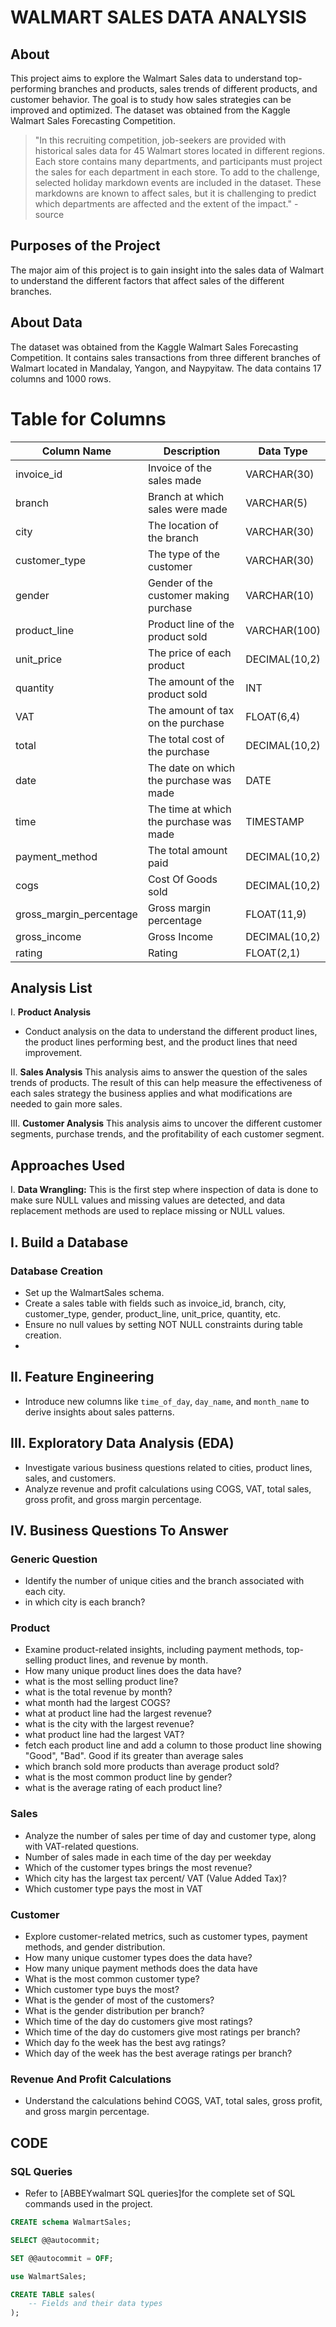 
# WALMART SALES DATA ANALYSIS

## About

This project aims to explore the Walmart Sales data to understand top-performing branches and products, sales trends of different products, and customer behavior. The goal is to study how sales strategies can be improved and optimized. The dataset was obtained from the Kaggle Walmart Sales Forecasting Competition.

> "In this recruiting competition, job-seekers are provided with historical sales data for 45 Walmart stores located in different regions. Each store contains many departments, and participants must project the sales for each department in each store. To add to the challenge, selected holiday markdown events are included in the dataset. These markdowns are known to affect sales, but it is challenging to predict which departments are affected and the extent of the impact." - source

## Purposes of the Project

The major aim of this project is to gain insight into the sales data of Walmart to understand the different factors that affect sales of the different branches.

## About Data

The dataset was obtained from the Kaggle Walmart Sales Forecasting Competition. It contains sales transactions from three different branches of Walmart located in Mandalay, Yangon, and Naypyitaw. The data contains 17 columns and 1000 rows.


# Table for Columns

| Column Name               | Description                                      | Data Type       |
|---------------------------|--------------------------------------------------|-----------------|
| invoice_id                | Invoice of the sales made                         | VARCHAR(30)     |
| branch                    | Branch at which sales were made                   | VARCHAR(5)      |
| city                      | The location of the branch                        | VARCHAR(30)     |
| customer_type             | The type of the customer                           | VARCHAR(30)     |
| gender                    | Gender of the customer making purchase            | VARCHAR(10)     |
| product_line              | Product line of the product sold                   | VARCHAR(100)    |
| unit_price                | The price of each product                         | DECIMAL(10,2)   |
| quantity                  | The amount of the product sold                     | INT             |
| VAT                       | The amount of tax on the purchase                 | FLOAT(6,4)      |
| total                     | The total cost of the purchase                    | DECIMAL(10,2)   |
| date                      | The date on which the purchase was made           | DATE            |
| time                      | The time at which the purchase was made           | TIMESTAMP       |
| payment_method            | The total amount paid                             | DECIMAL(10,2)   |
| cogs                      | Cost Of Goods sold                                | DECIMAL(10,2)   |
| gross_margin_percentage   | Gross margin percentage                           | FLOAT(11,9)     |
| gross_income              | Gross Income                                     | DECIMAL(10,2)   |
| rating                    | Rating                                           | FLOAT(2,1)      |


## Analysis List

I. **Product Analysis**
   - Conduct analysis on the data to understand the different product lines, the product lines performing best, and the product lines that need improvement.
     
II. **Sales Analysis**
   This analysis aims to answer the question of the sales trends of products. The result of this can help measure the effectiveness of each sales strategy the business applies and what modifications are needed to gain more sales.

III. **Customer Analysis**
   This analysis aims to uncover the different customer segments, purchase trends, and the profitability of each customer segment.

## Approaches Used

I. **Data Wrangling:**
   This is the first step where inspection of data is done to make sure NULL values and missing values are detected, and data replacement methods are used to replace missing or NULL values.

## I. Build a Database

### Database Creation
- Set up the WalmartSales schema.
- Create a sales table with fields such as invoice_id, branch, city, customer_type, gender, product_line, unit_price, quantity, etc.
- Ensure no null values by setting NOT NULL constraints during table creation.
-  
## II. Feature Engineering
- Introduce new columns like `time_of_day`, `day_name`, and `month_name` to derive insights about sales patterns.

## III. Exploratory Data Analysis (EDA)
- Investigate various business questions related to cities, product lines, sales, and customers.
- Analyze revenue and profit calculations using COGS, VAT, total sales, gross profit, and gross margin percentage.

## IV. Business Questions To Answer

### Generic Question
- Identify the number of unique cities and the branch associated with each city.
- in which city is each branch?


### Product
- Examine product-related insights, including payment methods, top-selling product lines, and revenue by month.
-  How many unique product lines does the data have?
-   what is the most selling product line?
-   what is the total revenue by month?
-   what month had the largest COGS?
-   what  at product line had the largest revenue?
-   what is the city with the largest revenue?
-   what product line had the largest VAT?
-   fetch each product line and add a column to those product line showing "Good", "Bad". Good if its greater than average sales
-   which branch sold more products than average product sold?
-   what is the most common product line by gender?
-   what is the average rating of each product line?

### Sales
- Analyze the number of sales per time of day and customer type, along with VAT-related questions.
- Number of sales made in each time of the day per weekday
- Which of the customer types brings the most revenue?
- Which city has the largest tax percent/ VAT (Value Added Tax)?
- Which customer type pays the most in VAT

### Customer
- Explore customer-related metrics, such as customer types, payment methods, and gender distribution.
- How many unique customer types does the data have?
- How many unique payment methods does the data have
- What is the most common customer type?
- Which customer type buys the most?
- What is the gender of most of the customers?
- What is the gender distribution per branch?
- Which time of the day do customers give most ratings?
- Which time of the day do customers give most ratings per branch?
- Which day fo the week has the best avg ratings?
- Which day of the week has the best average ratings per branch?

### Revenue And Profit Calculations
- Understand the calculations behind COGS, VAT, total sales, gross profit, and gross margin percentage.

## CODE

### SQL Queries
- Refer to [ABBEYwalmart SQL queries]for the complete set of SQL commands used in the project.

```sql
CREATE schema WalmartSales;

SELECT @@autocommit;

SET @@autocommit = OFF;

use WalmartSales;

CREATE TABLE sales(
    -- Fields and their data types
);




